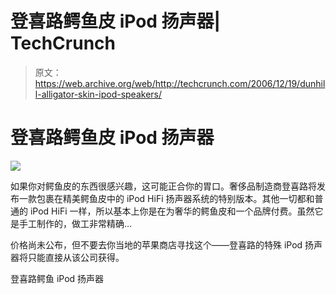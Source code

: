 # 登喜路鳄鱼皮 iPod 扬声器| TechCrunch

> 原文：<https://web.archive.org/web/http://techcrunch.com/2006/12/19/dunhill-alligator-skin-ipod-speakers/>

# 登喜路鳄鱼皮 iPod 扬声器

![](img/06fb2a4e1e64a4a3ee5d8341bfe54f27.png)

如果你对鳄鱼皮的东西很感兴趣，这可能正合你的胃口。奢侈品制造商登喜路将发布一款包裹在精美鳄鱼皮中的 iPod HiFi 扬声器系统的特别版本。其他一切都和普通的 iPod HiFi 一样，所以基本上你是在为奢华的鳄鱼皮和一个品牌付费。虽然它是手工制作的，做工非常精确…

价格尚未公布，但不要去你当地的苹果商店寻找这个——登喜路的特殊 iPod 扬声器将只能直接从该公司获得。

登喜路鳄鱼 iPod 扬声器